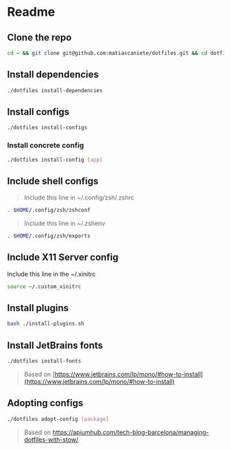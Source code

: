 # Readme

## Clone the repo

```sh
cd ~ && git clone git@github.com:matiascaniete/dotfiles.git && cd dotfiles
```

## Install dependencies

```sh
./dotfiles install-dependencies
```

## Install configs

```sh
./dotfiles install-configs
```

### Install concrete config

```sh
./dotfiles install-config [app]
```

## Include shell configs

> Include this line in ~/.config/zsh/.zshrc

```sh
. $HOME/.config/zsh/zshconf
```

> Include this line in ~/.zshenv

```sh
. $HOME/.config/zsh/exports
```

## Include X11 Server config

Include this line in the ~/.xinitrc

```sh
source ~/.custom_xinitrc
```

## Install plugins

```sh
bash ./install-plugins.sh
```

## Install JetBrains fonts

```sh
./dotfiles install-fonts
```

> Based on [https://www.jetbrains.com/lp/mono/#how-to-install](https://www.jetbrains.com/lp/mono/#how-to-install)

## Adopting configs

```sh
./dotfiles adopt-config [package]
```

> Based on https://apiumhub.com/tech-blog-barcelona/managing-dotfiles-with-stow/
